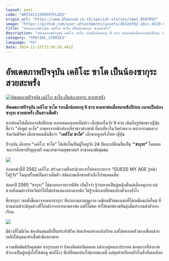 ```yaml
---
layout: post
code: "ART24111509597FLZGS"
origin_url: "https://www.khaosod.co.th/special-stories/news_9507093"
image: "https://github.com/user-attachments/assets/db32ef82-16cc-4529-8308-d80b9d2a5153"
title: "อัพเดตภาพปัจจุบัน เคอิโงะ ซาโต เป็นน้องซากุระ สวยสะพรั่ง"
description: "อัพเดตภาพปัจจุบัน เคอิโงะ ซาโต จากเด็กน้อยอายุ 9 ขวบ ตามหาพ่อเมื่อหลายสิบปีก่อน กลายเป็นน้องซากุระ สวยสะพรั่ง เป็นสาวเต็มตัว"
category: "SPECIAL_STORIES"
language: "th"
date: 2024-11-15T13:56:36.442Z
---
```


# อัพเดตภาพปัจจุบัน เคอิโงะ ซาโต เป็นน้องซากุระ สวยสะพรั่ง

[![อัพเดตภาพปัจจุบัน เคอิโงะ ซาโต เป็นน้องซากุระ สวยสะพรั่ง](https://www.khaosod.co.th/wpapp/uploads/2024/11/sakura-thai-2.jpg "อัพเดตภาพปัจจุบัน เคอิโงะ ซาโต เป็นน้องซากุระ สวยสะพรั่ง")](https://www.khaosod.co.th/wpapp/uploads/2024/11/sakura-thai-2.jpg)

**อัพเดตภาพปัจจุบัน เคอิโงะ ซาโต จากเด็กน้อยอายุ 9 ขวบ ตามหาพ่อเมื่อหลายสิบปีก่อน กลายเป็นน้องซากุระ สวยสะพรั่ง เป็นสาวเต็มตัว**

หากย้อนไปเมื่อหลายสิบปีก่อน หลายคนคงเคยเห็นข่าว เด็กน้อยในวัย 9 ขวบ เดินถือรูปพ่อชาวญี่ปุ่น ชื่อว่า _“คัทซูมิ ซาโต”_ ถามหาจากนักท่องเที่ยวชาวต่างชาติ ที่มาเที่ยวในวัดท่าหลวง พระอารามหลวง จังหวัดพิจิตร เด็กชายคนนั้นชื่อว่า **_“เคอิโงะ ซาโต”_** เด็กชายลูกครึ่งไทย-ญี่ปุ่น

ปัจจุบัน เด็กชาย “เคอิโงะ ซาโต” ได้เติบโตเป็นผู้ใหญ่วัย 24 ปีและเปลี่ยนชื่อเป็น **_“ซากุระ”_** โดยเธอจบการศึกษาปริญญาตรี คณะสาธารณสุขศาสตร์ สาขาอนามัยชุมชน

[![](https://www.khaosod.co.th/wpapp/uploads/2024/11/clipboard2-horz-2-696x435.jpg)](https://www.khaosod.co.th/wpapp/uploads/2024/11/clipboard2-horz-2.jpg)

ก่อนหน้านี้ปี 2562 เคอิโงะ สร้างความฮือฮาด้วยการไปออกรายการ “GUESS MY AGE รู้หน้า ไม่รู้วัย” ในลุกส์ใหม่เป็นสาวเต็มตัว สลัดภาพเด็กชายตัวเล็กไปจนหมดสิ้น

ต่อมาปี 2565 “ซากุระ” ได้มาออกรายการตีสิบ เปิดใจว่า รู้ว่าอยากเป็นผู้หญิงตั้งแต่เด็กอนุบาล แต่ด้วยสังคมต่างจังหวัดทำให้ไม่กล้าแสดงออกมากนัก ไม่รู้จะต้องเปลี่ยนแปลงตัวเองยังไง

ชื่อซากุระ เธอตั้งขึ้นมาจากดอกซากุระ ที่เบ่งบานตามฤดูกาล เหมือนชีวิตของเธอที่ได้เหมือนเกิดใหม่ ที่ผ่านมาแม้จะมีทุนช่วงที่โด่งดังจากการตามหาพ่อ แต่ก็ไม่พอ ทำให้เธอต้องขยันมุ่งมั่นทำงานส่งตัวเองเรียน

[![](https://www.khaosod.co.th/wpapp/uploads/2024/11/cats-17-696x382.jpg)](https://www.khaosod.co.th/wpapp/uploads/2024/11/cats-17.jpg)

มีช่วงที่ไม่มีเงิน ต้องกินขนมปังปี๊บประทังชีวิต ท้อแท้จนอยากเลิกเรียน แต่ได้ครอบครัวของเพื่อนช่วยเหลือให้ทุนมาทำเสื้อผ้ามือสองขาย

ความสัมพันธ์กับคุณพ่อ ซากุระเผยว่า ยังคงติดต่อกันตลอด แม้จะอยู่คนละประเทศ ตอนแรกที่ส่งภาพตัวเองเป็นผู้หญิงไปให้พ่อดู พ่อก็อึ้งๆ ที่เปลี่ยนแปลงไปมากขนาดนี้ แต่สุดท้ายก็ยอมรับในสิ่งที่เธอเลือก